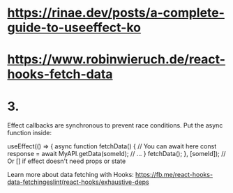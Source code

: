 # https://rinae.dev/posts/a-complete-guide-to-useeffect-ko

# https://www.robinwieruch.de/react-hooks-fetch-data

# 3.

Effect callbacks are synchronous to prevent race conditions. Put the async function inside:

useEffect(() => {
async function fetchData() {
// You can await here
const response = await MyAPI.getData(someId);
// ...
}
fetchData();
}, [someId]); // Or [] if effect doesn't need props or state

Learn more about data fetching with Hooks: https://fb.me/react-hooks-data-fetchingeslint(react-hooks/exhaustive-deps
